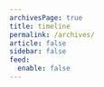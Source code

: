 ```yaml
---
archivesPage: true
title: timeline
permalink: /archives/
article: false
sidebar: false
feed:
  enable: false
---
```

<archivesPage/>